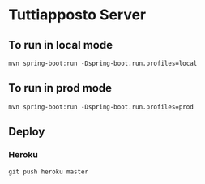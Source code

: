 # Tuttiapposto Server

## To run in local mode
`mvn spring-boot:run -Dspring-boot.run.profiles=local`

## To run in prod mode
`mvn spring-boot:run -Dspring-boot.run.profiles=prod`

## Deploy 

### Heroku
`git push heroku master`
